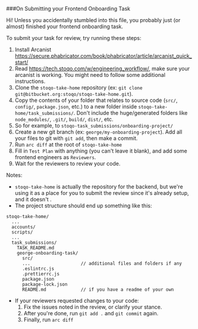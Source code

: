 ###On Submitting your Frontend Onboarding Task

Hi! Unless you accidentally stumbled into this file, you probably just (or almost) finished your frontend onboarding task.

To submit your task for review, try running these steps:
1. Install Arcanist https://secure.phabricator.com/book/phabricator/article/arcanist_quick_start/
2. Read https://tech.stoqo.com/w/engineering_workflow/, make sure your arcanist is working. You might need to follow some additional instructions.
3. Clone the `stoqo-take-home` repository (ex: `git clone git@bitbucket.org:stoqo/stoqo-take-home.git`).
4. Copy the contents of your folder that relates to source code (`src/`, `config/`, `package.json`, etc.) to a new folder inside `stoqo-take-home/task_submissions/`. Don't include the huge/generated folders like `node_modules/`, `.git/`, `build/`, `dist/`, etc.
5. So for example, to `stoqo-task_submissions/onboarding-project/`
6. Create a new git branch (ex: `george/my-onboarding-project`). Add all your files to git with `git add`, then make a commit.
7. Run `arc diff` at the root of `stoqo-take-home`
8. Fill in `Test Plan` with anything (you can't leave it blank), and add some frontend engineers as `Reviewers`.
9. Wait for the reviewers to review your code.

Notes:
- `stoqo-take-home` is actually the repository for the backend, but we're using it as a place for you to submit the review since it's already setup, and it doesn't .
- The project structure should end up something like this:
```
stoqo-take-home/
  ...
  accounts/
  scripts/
  ...
  task_submissions/
    TASK_README.md
    george-onboarding-task/
      src/
      ...                   // additional files and folders if any
      .eslintrc.js
      .prettierrc.js
      package.json
      package-lock.json
      README.md             // if you have a readme of your own
```
- If your reviewers requested changes to your code:
  1. Fix the issues noted in the review, or clarify your stance.
  2. After you're done, run `git add .` and `git commit` again.
  3. Finally, run `arc diff`